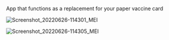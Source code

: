 
App that functions as a replacement for your paper vaccine card

![Screenshot_20220626-114301_MEI](https://user-images.githubusercontent.com/61834061/175808755-1f8249af-87f4-4d32-97d1-0e6e203979da.jpg)

![Screenshot_20220626-114305_MEI](https://user-images.githubusercontent.com/61834061/175808788-6946db72-bdb2-48e3-bac7-ab4306e5c368.jpg)
